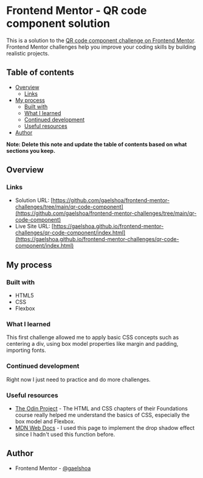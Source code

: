 # Frontend Mentor - QR code component solution

This is a solution to the [QR code component challenge on Frontend Mentor](https://www.frontendmentor.io/challenges/qr-code-component-iux_sIO_H). Frontend Mentor challenges help you improve your coding skills by building realistic projects. 

## Table of contents

- [Overview](#overview)
  - [Links](#links)
- [My process](#my-process)
  - [Built with](#built-with)
  - [What I learned](#what-i-learned)
  - [Continued development](#continued-development)
  - [Useful resources](#useful-resources)
- [Author](#author)

**Note: Delete this note and update the table of contents based on what sections you keep.**

## Overview

### Links

- Solution URL: [https://github.com/gaelshoa/frontend-mentor-challenges/tree/main/qr-code-component](https://github.com/gaelshoa/frontend-mentor-challenges/tree/main/qr-code-component)
- Live Site URL: [https://gaelshoa.github.io/frontend-mentor-challenges/qr-code-component/index.html](https://gaelshoa.github.io/frontend-mentor-challenges/qr-code-component/index.html)

## My process

### Built with

- HTML5
- CSS
- Flexbox

### What I learned

This first challenge allowed me to apply basic CSS concepts such as centering a div, using box model properties like margin and padding, importing fonts. 

### Continued development

Right now I just need to practice and do more challenges. 

### Useful resources

- [The Odin Project](https://www.theodinproject.com) - The HTML and CSS chapters of their Foundations course really helped me understand the basics of CSS, especially the box model and Flexbox. 
- [MDN Web Docs](https://developer.mozilla.org/en-US/docs/Web/CSS/filter-function/drop-shadow) - I used this page to implement the drop shadow effect since I hadn't used this function before. 

## Author

- Frontend Mentor - [@gaelshoa](https://www.frontendmentor.io/profile/gaelshoa)


